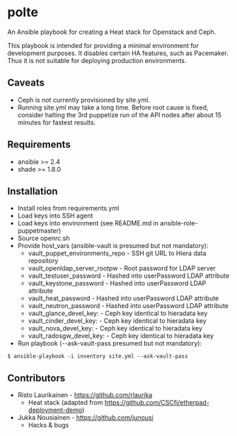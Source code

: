 # polte

An Ansible playbook for creating a Heat stack for Openstack and Ceph.

This playbook is intended for providing a minimal environment for development
purposes. It disables certain HA features, such as Pacemaker. Thus it is not
suitable for deploying production environments.

## Caveats

* Ceph is not currently provisioned by site.yml.
* Running site.yml may take a long time. Before root cause is fixed, consider
  halting the 3rd puppetize run of the API nodes after about 15 minutes for
  fastest results.

## Requirements

* ansible >= 2.4
* shade >= 1.8.0

## Installation

* Install roles from requirements.yml
* Load keys into SSH agent
* Load keys into environment (see README.md in ansible-role-puppetmaster)
* Source openrc.sh
* Provide host_vars (ansible-vault is presumed but not mandatory):
  * vault_puppet_environments_repo - SSH git URL to Hiera data repository
  * vault_openldap_server_rootpw - Root password for LDAP server
  * vault_testuser_password - Hashed into userPassword LDAP attribute
  * vault_keystone_password - Hashed into userPassword LDAP attribute
  * vault_heat_password - Hashed into userPassword LDAP attribute
  * vault_neutron_password - Hashed into userPassword LDAP attribute
  * vault_glance_devel_key: - Ceph key identical to hieradata key
  * vault_cinder_devel_key: - Ceph key identical to hieradata key
  * vault_nova_devel_key: - Ceph key identical to hieradata key
  * vault_radosgw_devel_key: - Ceph key identical to hieradata key
* Run playbook (--ask-vault-pass presumed but not mandatory):

`$ ansible-playbook -i inventory site.yml --ask-vault-pass`

## Contributors

* Risto Laurikainen - https://github.com/rlaurika
  * Heat stack (adapted from https://github.com/CSCfi/etherpad-deployment-demo)
* Jukka Nousiainen - https://github.com/junousi
  * Hacks & bugs
